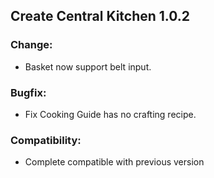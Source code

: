 ## Create Central Kitchen 1.0.2

### Change:
- Basket now support belt input.

### Bugfix:
- Fix Cooking Guide has no crafting recipe.

### Compatibility:
- Complete compatible with previous version